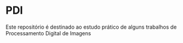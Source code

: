 # PDI
Este repositório é destinado ao estudo prático de alguns trabalhos de Processamento Digital de Imagens
